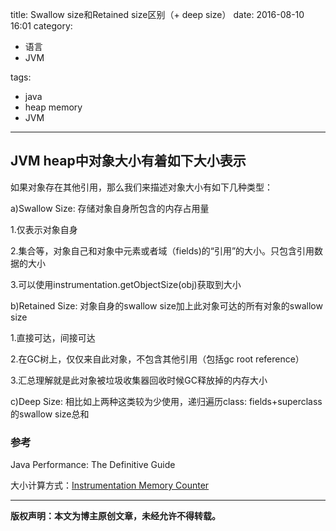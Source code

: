 title: Swallow size和Retained size区别（+ deep size）
date: 2016-08-10 16:01
category:

- 语言
- JVM

tags:

- java
- heap memory
- JVM

---

JVM heap中对象大小有着如下大小表示
-----------  

如果对象存在其他引用，那么我们来描述对象大小有如下几种类型：

a)Swallow Size: 存储对象自身所包含的内存占用量

1.仅表示对象自身  

<!-- more -->

2.集合等，对象自己和对象中元素或者域（fields)的“引用”的大小。只包含引用数据的大小   

3.可以使用instrumentation.getObjectSize(obj)获取到大小

b)Retained Size: 对象自身的swallow size加上此对象可达的所有对象的swallow size

1.直接可达，间接可达  

2.在GC树上，仅仅来自此对象，不包含其他引用（包括gc root reference）

3.汇总理解就是此对象被垃圾收集器回收时候GC释放掉的内存大小

c)Deep Size: 相比如上两种这类较为少使用，递归遍历class: fields+superclass 的swallow size总和

### 参考

Java Performance: The Definitive Guide

大小计算方式：[Instrumentation Memory Counter](http://www.javaspecialists.eu/archive/Issue142.html "Instrumentation Memory Counter")

---

**版权声明：本文为博主原创文章，未经允许不得转载。**
